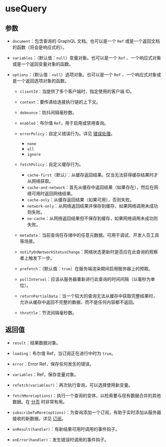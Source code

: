 # useQuery

## 参数

- `document`：包含查询的 GraphQL 文档。也可以是一个 `Ref` 或是一个返回文档的函数（将会是响应式的）。

- `variables`：（默认值：`null`）变量对象。也可以是一个 `Ref` 、一个响应式对象或是一个返回变量对象的函数。

- `options`：（默认值：`null`）选项对象。也可以是一个 `Ref` 、一个响应式对象或是一个返回选项对象的函数。

  - `clientId`：当提供了多个客户端时，指定使用的客户端 ID。

  - `context`：要传递给连接执行链的上下文。

  - `debounce`：防抖间隔毫秒数。

  - `enabled`：布尔值 `Ref`，用于启用或禁用查询。

  - `errorPolicy`：自定义错误行为。详见 [错误处理](../guide-composable/error-handling)。
    - `none`
    - `all`
    - `ignore`

  - `fetchPolicy`：自定义缓存行为。
    - `cache-first`（默认）：从缓存返回结果。仅当无法获得缓存结果时才从网络获取。
    - `cache-and-network`：首先从缓存中返回结果（如果存在），然后在网络可用时返回网络结果。
    - `cache-only`：从缓存返回结果（如果可用），否则失败。
    - `network-only`：从网络返回结果并保存到缓存，如果网络调用未成功则失败。
    - `no-cache`：从网络返回结果但不保存到缓存，如果网络调用未成功则失败。

  - `metadata`：当前查询在存储中的任意元数据。可用于调试、开发人员工具等场景。

  - `notifyOnNetworkStatusChange`：网络状态更新时是否应在此查询的观察者上触发下一步。

  - `prefetch`：（默认值：`true`）在服务端渲染期间启用服务器上的预取。

  - `pollInterval`：应该从服务器重新进行此查询的时间间隔（以毫秒为单位）。

  - `returnPartialData`：当一个较大的查询无法从缓存中获取完整结果时，允许从缓存中返回不完整的数据，而不是任何内容都不返回。

  - `throttle`：节流间隔毫秒数。

## 返回值

- `result`：结果数据对象。

- `loading`：布尔值 Ref，当订阅正在进行中时为 `true`。

- `error`：Error Ref，保存任何发生的错误。

- `variables`：Ref，保存变量对象。

- `refetch(variables?)`：再次执行查询，可以选择使用新变量。

- `fetchMore(options)`：执行一个查询的变体，以检索要与现有数据合并的其他数据。在 [分页](../guide-composable/pagination) 时非常有用。

- `subscribeToMore(options)`：为查询添加一个订阅，有助于实时添加从服务器接收的新数据。详见 [订阅](../guide-composable/subscription#subscribetomore)。

- `onResult(handler)`：有新结果可用时调用的事件钩子。

- `onError(handler)`：发生错误时调用的事件钩子。
